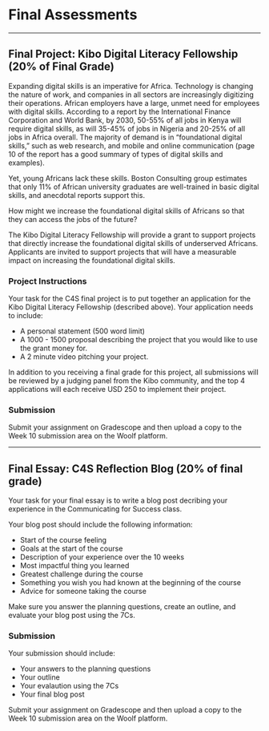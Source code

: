 # Final Assessments

---

## Final Project: Kibo Digital Literacy Fellowship (20% of Final Grade)


Expanding digital skills is an imperative for Africa. Technology is changing the nature of work, and companies in all sectors are increasingly digitizing their operations. African employers have a large, unmet need for employees with digital skills. According to a report by the International Finance Corporation and World Bank, by 2030, 50-55% of all jobs in Kenya will require digital skills, as will 35-45% of jobs in Nigeria and 20-25% of all jobs in Africa overall. The majority of demand is in “foundational digital skills,” such as web research, and mobile and online communication (page 10 of the report has a good summary of types of digital skills and examples). 

Yet, young Africans lack these skills. Boston Consulting group estimates that only 11% of African university graduates are well-trained in basic digital skills, and anecdotal reports support this. 

How might we increase the foundational digital skills of Africans so that they can access the jobs of the future?

The Kibo Digital Literacy Fellowship will provide a grant to support projects that directly increase the foundational digital skills of underserved Africans. Applicants are invited to support projects that will have a measurable impact on increasing the foundational digital skills. 

### Project Instructions

Your task for the C4S final project is to put together an application for the Kibo Digital Literacy Fellowship (described above). Your application needs to include:

- A personal statement (500 word limit)
- A 1000 - 1500 proposal describing the project that you would like to use the grant money for.
- A 2 minute video pitching your project.

In addition to you receiving a final grade for this project, all submissions will be reviewed by a judging panel from the Kibo community, and the top 4 applications will each receive USD 250 to implement their project.

### Submission

Submit your assignment on Gradescope and then upload a copy to the Week 10 submission area on the Woolf platform.

---

## Final Essay: C4S Reflection Blog (20% of final grade)

Your task for your final essay is to write a blog post decribing your experience in the Communicating for Success class.

Your blog post should include the following information:

- Start of the course feeling
- Goals at the start of the course
- Description of your experience over the 10 weeks
- Most impactful thing you learned
- Greatest challenge during the course
- Something you wish you had known at the beginning of the course
- Advice for someone taking the course

Make sure you answer the planning questions, create an outline, and evaluate your blog post using the 7Cs.

### Submission

Your submission should include:
- Your answers to the planning questions
- Your outline
- Your evalaution using the 7Cs
- Your final blog post

Submit your assignment on Gradescope and then upload a copy to the Week 10 submission area on the Woolf platform.
